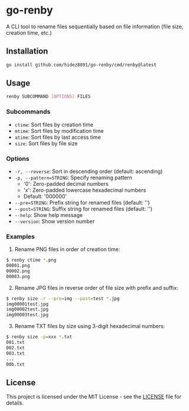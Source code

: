 # go-renby

A CLI tool to rename files sequentially based on file information (file size,
creation time, etc.)

## Installation

```bash
go install github.com/hidez8891/go-renby/cmd/renby@latest
```

## Usage

```bash
renby SUBCOMMAND [OPTIONS] FILES
```

### Subcommands

- `ctime`: Sort files by creation time
- `mtime`: Sort files by modification time
- `atime`: Sort files by last access time
- `size`: Sort files by file size

### Options

- `-r, --reverse`: Sort in descending order (default: ascending)
- `-p, --pattern=STRING`: Specify renaming pattern
  - '0': Zero-padded decimal numbers
  - 'x': Zero-padded lowercase hexadecimal numbers
  - Default: '000000'
- `--pre=STRING`: Prefix string for renamed files (default: '')
- `--post=STRING`: Suffix string for renamed files (default: '')
- `--help`: Show help message
- `--version`: Show version number

### Examples

1. Rename PNG files in order of creation time:

```bash
$ renby ctime *.png
00001.png
00002.png
00003.png
```

2. Rename JPG files in reverse order of file size with prefix and suffix:

```bash
$ renby size -r --pre=img --post=test *.jpg
img00001test.jpg
img00002test.jpg
img00003test.jpg
```

3. Rename TXT files by size using 3-digit hexadecimal numbers:

```bash
$ renby size -p=xxx *.txt
001.txt
002.txt
003.txt
...
00b.txt
```

## License

This project is licensed under the MIT License - see the [LICENSE](LICENSE) file
for details.

